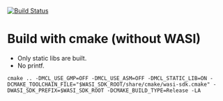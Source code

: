 [![Build Status](https://github.com/herumi/mcl/actions/workflows/main.yml/badge.svg)](https://github.com/herumi/mcl/actions/workflows/main.yml)

# Build with cmake (without WASI)

* Only static libs are built.
* No printf. 

```
cmake .. -DMCL_USE_GMP=OFF -DMCL_USE_ASM=OFF -DMCL_STATIC_LIB=ON -DCMAKE_TOOLCHAIN_FILE="$WASI_SDK_ROOT/share/cmake/wasi-sdk.cmake" -DWASI_SDK_PREFIX=$WASI_SDK_ROOT -DCMAKE_BUILD_TYPE=Release -LA
```

